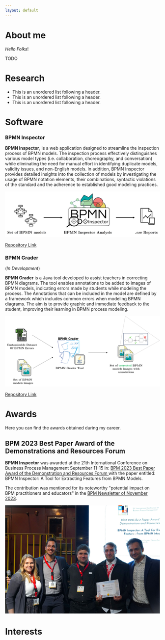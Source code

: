 ```yaml
---
layout: default
---
```


# About me

_Hello Folks_!

TODO

# Research

*   This is an unordered list following a header.
*   This is an unordered list following a header.
*   This is an unordered list following a header.

# Software

### BPMN Inspector

**BPMN Inspector**, is a web application designed to streamline the inspection process of BPMN models. The inspection process effectively distinguishes various
model types (i.e. collaboration, choreography, and conversation) while eliminating the need for manual effort in identifying duplicate models, validity issues, and
non-English models. In addition, BPMN Inspector provides detailed insights into
the collection of models by investigating the usage of BPMN notation elements,
their combinations, syntactic violations of the standard and the adherence to established good modeling practices.

![BPMNInspector](assets/images/bpmninspector.jpg)

[Repository Link](https://github.com/PROSLab/BPMN-Inspector) 

### BPMN Grader
(_In Development_)

**BPMN Grader** is a Java tool developed to assist teachers in correcting BPMN diagrams. The tool enables annotations to be added to images of BPMN models, indicating errors made by students while modeling the process. The Annotations that
can be included in the model are defined by a framework which includes common
errors when modeling BPMN diagrams. The aim is to provide graphic and immediate feedback to the student, improving their learning in BPMN process modeling.

![BPMNGrader](assets/images/bpmngrader.png)

[Repository Link](https://github.com/IvanComp/BPMN-Grader) 

# Awards

Here you can find the awards obtained during my career.

## BPM 2023 Best Paper Award of the Demonstrations and Resources Forum
**BPMN Inspector** was awarded at the 21th International Conference on Business Process Management September 11-15 in: [BPM 2023 Best Paper Award of the Demonstration and Resources Forum ](https://bpm-conference.org/awards/) with the paper entitled: BPMN Inspector: A Tool for Extracting Features from BPMN Models. 

The contribution was mentioned for its noteworthy "potential impact on BPM
practitioners and educators" in the [BPM Newsletter of November 2023](https://bpm-conference.org/assets/docs/newsletter/BPM-newsletter-2023-11.pdf
). 

![BPM23](assets/images/bpmnaward.jpeg)

# Interests

